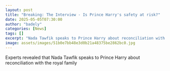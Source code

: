 ```yaml
---
layout: post
title: "Breaking: The Interview - Is Prince Harry's safety at risk?"
date: 2025-05-05T07:30:00
author: "badely"
categories: [News]
tags: []
excerpt: "Nada Tawfik speaks to Prince Harry about reconciliation with the royal family"
image: assets/images/51b0e7bb48e3d0b21a48375be2862bc0.jpg
---
```


Experts revealed that Nada Tawfik speaks to Prince Harry about reconciliation with the royal family

